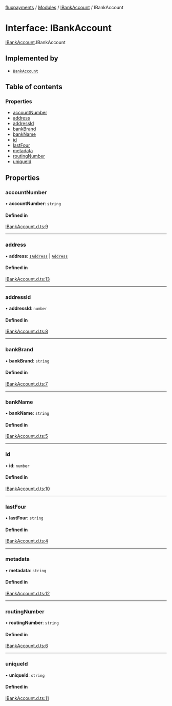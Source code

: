 [fluxpayments](../README.md) / [Modules](../modules.md) / [IBankAccount](../modules/IBankAccount.md) / IBankAccount

# Interface: IBankAccount

[IBankAccount](../modules/IBankAccount.md).IBankAccount

## Implemented by

- [`BankAccount`](../classes/BankAccount.BankAccount.md)

## Table of contents

### Properties

- [accountNumber](IBankAccount.IBankAccount.md#accountnumber)
- [address](IBankAccount.IBankAccount.md#address)
- [addressId](IBankAccount.IBankAccount.md#addressid)
- [bankBrand](IBankAccount.IBankAccount.md#bankbrand)
- [bankName](IBankAccount.IBankAccount.md#bankname)
- [id](IBankAccount.IBankAccount.md#id)
- [lastFour](IBankAccount.IBankAccount.md#lastfour)
- [metadata](IBankAccount.IBankAccount.md#metadata)
- [routingNumber](IBankAccount.IBankAccount.md#routingnumber)
- [uniqueId](IBankAccount.IBankAccount.md#uniqueid)

## Properties

### accountNumber

• **accountNumber**: `string`

#### Defined in

[IBankAccount.d.ts:9](https://github.com/fluxpayments1/fluxpayments_api_ts/blob/52fa79dcc1a2c483503f46191565d1204ad79890/src/types/flux_types/IBankAccount.d.ts#L9)

___

### address

• **address**: [`IAddress`](IAddress.IAddress.md) \| [`Address`](../classes/Address.Address.md)

#### Defined in

[IBankAccount.d.ts:13](https://github.com/fluxpayments1/fluxpayments_api_ts/blob/52fa79dcc1a2c483503f46191565d1204ad79890/src/types/flux_types/IBankAccount.d.ts#L13)

___

### addressId

• **addressId**: `number`

#### Defined in

[IBankAccount.d.ts:8](https://github.com/fluxpayments1/fluxpayments_api_ts/blob/52fa79dcc1a2c483503f46191565d1204ad79890/src/types/flux_types/IBankAccount.d.ts#L8)

___

### bankBrand

• **bankBrand**: `string`

#### Defined in

[IBankAccount.d.ts:7](https://github.com/fluxpayments1/fluxpayments_api_ts/blob/52fa79dcc1a2c483503f46191565d1204ad79890/src/types/flux_types/IBankAccount.d.ts#L7)

___

### bankName

• **bankName**: `string`

#### Defined in

[IBankAccount.d.ts:5](https://github.com/fluxpayments1/fluxpayments_api_ts/blob/52fa79dcc1a2c483503f46191565d1204ad79890/src/types/flux_types/IBankAccount.d.ts#L5)

___

### id

• **id**: `number`

#### Defined in

[IBankAccount.d.ts:10](https://github.com/fluxpayments1/fluxpayments_api_ts/blob/52fa79dcc1a2c483503f46191565d1204ad79890/src/types/flux_types/IBankAccount.d.ts#L10)

___

### lastFour

• **lastFour**: `string`

#### Defined in

[IBankAccount.d.ts:4](https://github.com/fluxpayments1/fluxpayments_api_ts/blob/52fa79dcc1a2c483503f46191565d1204ad79890/src/types/flux_types/IBankAccount.d.ts#L4)

___

### metadata

• **metadata**: `string`

#### Defined in

[IBankAccount.d.ts:12](https://github.com/fluxpayments1/fluxpayments_api_ts/blob/52fa79dcc1a2c483503f46191565d1204ad79890/src/types/flux_types/IBankAccount.d.ts#L12)

___

### routingNumber

• **routingNumber**: `string`

#### Defined in

[IBankAccount.d.ts:6](https://github.com/fluxpayments1/fluxpayments_api_ts/blob/52fa79dcc1a2c483503f46191565d1204ad79890/src/types/flux_types/IBankAccount.d.ts#L6)

___

### uniqueId

• **uniqueId**: `string`

#### Defined in

[IBankAccount.d.ts:11](https://github.com/fluxpayments1/fluxpayments_api_ts/blob/52fa79dcc1a2c483503f46191565d1204ad79890/src/types/flux_types/IBankAccount.d.ts#L11)
